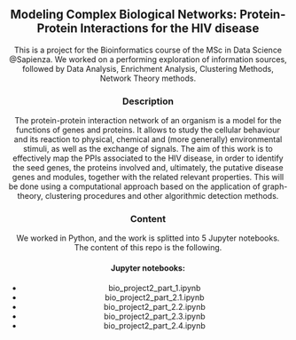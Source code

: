 <center>
  <h2> Modeling Complex Biological Networks: Protein-Protein Interactions for the HIV disease</h2>

This is a project for the Bioinformatics course of the MSc in Data Science @Sapienza. We worked on a performing exploration of information sources, followed by Data Analysis, Enrichment Analysis, Clustering Methods, Network Theory methods.

<h3> Description</h3>

The protein-protein interaction network of an organism is a model for the functions of genes and proteins. It allows to study the cellular behaviour and its reaction to physical, chemical and (more generally) environmental stimuli, as well as the exchange of signals. The aim of this work is to effectively map the PPIs associated to the HIV disease, in order to identify the seed genes, the proteins involved and, ultimately, the putative disease genes and modules, together with the related relevant properties. This will be done using a computational approach based on the application of graph-theory, clustering procedures and other algorithmic detection methods.

<h3>Content</h3>

We worked in Python, and the work is splitted into 5 Jupyter notebooks. The content of this repo is the following.

#### Jupyter notebooks:

  - bio_project2_part_1.ipynb
  - bio_project2_part_2.1.ipynb
  - bio_project2_part_2.2.ipynb
  - bio_project2_part_2.3.ipynb
  - bio_project2_part_2.4.ipynb
  
</center>
  
